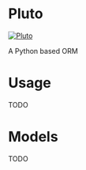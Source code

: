 # Pluto
[![Pluto](https://github.com/senshikaze/pluto/actions/workflows/pluto.yaml/badge.svg)](https://github.com/senshikaze/pluto/actions/workflows/pluto.yaml)

A Python based ORM

# Usage

TODO

# Models

TODO

